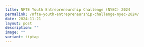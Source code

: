 ```yaml
---
title: NFTE Youth Entrepreneurship Challenge (NYEC) 2024
permalink: /nfte-youth-entrepreneurship-challenge-nyec-2024/
date: 2024-11-21
layout: post
description: ""
image: ""
variant: tiptap
---
```

